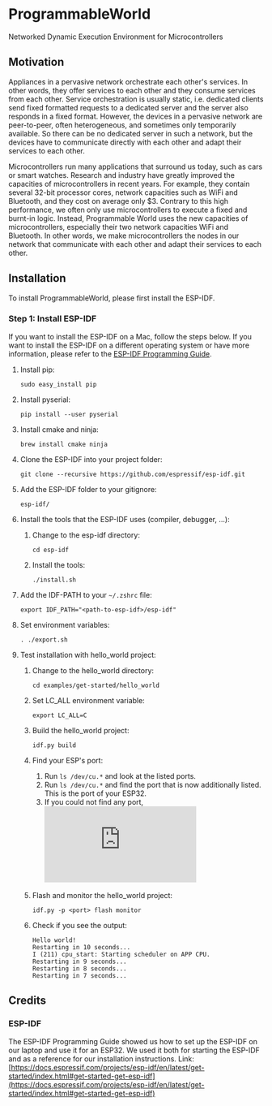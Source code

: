 # ProgrammableWorld
Networked Dynamic Execution Environment for Microcontrollers

## Motivation
Appliances in a pervasive network orchestrate each other's services. 
In other words, they offer services to each other and they consume services from each other. 
Service orchestration is usually static, i.e. dedicated clients send fixed formatted requests to a dedicated server and 
the server also responds in a fixed format. 
However, the devices in a pervasive network are peer-to-peer, often heterogeneous, and sometimes only temporarily available. 
So there can be no dedicated server in such a network, but the devices have to communicate directly with each other 
and adapt their services to each other. 

Microcontrollers run many applications that surround us today, such as cars or smart watches. 
Research and industry have greatly improved the capacities of microcontrollers in recent years. 
For example, they contain several 32-bit processor cores, network capacities such as WiFi and Bluetooth, and they cost on average only $3. 
Contrary to this high performance, we often only use microcontrollers to execute a fixed and burnt-in logic. 
Instead, Programmable World uses the new capacities of microcontrollers, especially their two network capacities WiFi and Bluetooth. 
In other words, we make microcontrollers the nodes in our network that communicate with each other and adapt their services to each other. 

## Installation
To install ProgrammableWorld, please first install the ESP-IDF. 
### Step 1: Install ESP-IDF
If you want to install the ESP-IDF on a Mac, follow the steps below. 
If you want to install the ESP-IDF on a different operating system or have more information, 
please refer to the [ESP-IDF Programming Guide](https://docs.espressif.com/projects/esp-idf/en/latest/get-started/index.html#get-started-get-esp-idf). 
1. Install pip: 
    ```
    sudo easy_install pip
    ```

2. Install pyserial: 
    ```
    pip install --user pyserial
   ```

3. Install cmake and ninja: 
    ```
    brew install cmake ninja
    ```

4. Clone the ESP-IDF into your project folder: 
    ```
    git clone --recursive https://github.com/espressif/esp-idf.git
    ```

5. Add the ESP-IDF folder to your gitignore: 
    ```
    esp-idf/
   ```

6. Install the tools that the ESP-IDF uses (compiler, debugger, ...): 
    1. Change to the esp-idf directory:
         ```
         cd esp-idf
         ```
     
    2. Install the tools:
        ```
        ./install.sh
        ```
    
7. Add the IDF-PATH to your `~/.zshrc` file: 
    ```
    export IDF_PATH="<path-to-esp-idf>/esp-idf"
    ```

8. Set environment variables: 
    ```
    . ./export.sh
    ```

9. Test installation with hello_world project:
    1. Change to the hello_world directory:
        ```
        cd examples/get-started/hello_world
        ```
       
   2. Set LC_ALL environment variable:
        ```
        export LC_ALL=C
        ```
    
   3. Build the hello_world project:
        ```
        idf.py build
        ```
    
   4. Find your ESP's port:
        1. Run `ls /dev/cu.*` and look at the listed ports.
        2. Run `ls /dev/cu.*` and find the port that is now additionally listed. This is the port of your ESP32.
        3. If you could not find any port, ![install a driver for your board.](https://docs.espressif.com/projects/esp-idf/en/latest/get-started/establish-serial-connection.html)
        
   5. Flash and monitor the hello_world project:
        ```
        idf.py -p <port> flash monitor
        ```
    
    5. Check if you see the output:
       ```
       Hello world!
       Restarting in 10 seconds...
       I (211) cpu_start: Starting scheduler on APP CPU.
       Restarting in 9 seconds...
       Restarting in 8 seconds...
       Restarting in 7 seconds...
       ```
       
## Credits
### ESP-IDF
The ESP-IDF Programming Guide showed us how to set up the ESP-IDF on our laptop and use it for an ESP32. 
We used it both for starting the ESP-IDF and as a reference for our installation instructions.
Link: [https://docs.espressif.com/projects/esp-idf/en/latest/get-started/index.html#get-started-get-esp-idf](https://docs.espressif.com/projects/esp-idf/en/latest/get-started/index.html#get-started-get-esp-idf)
